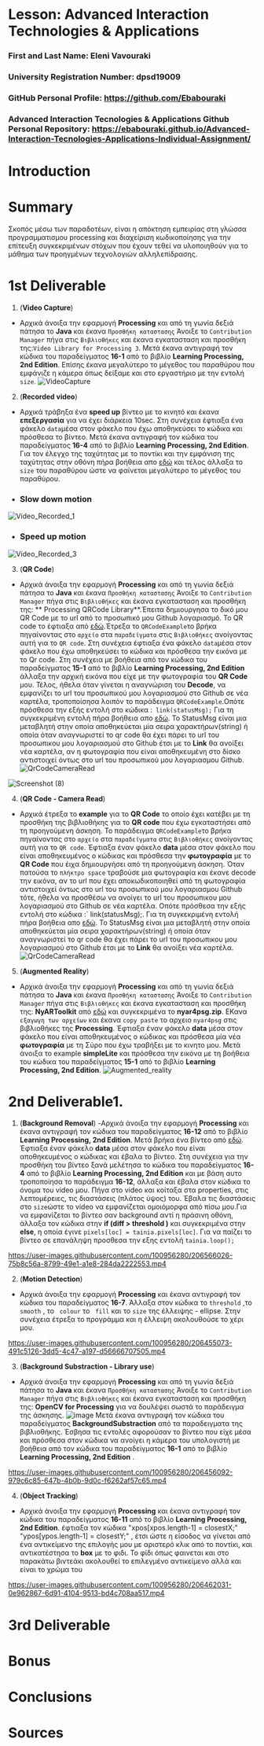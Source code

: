 # Lesson: Advanced Interaction Technologies & Applications

### First and Last Name: Eleni Vavouraki
### University Registration Number: dpsd19009
### GitHub Personal Profile: https://github.com/Ebabouraki 
### Advanced Interaction Tecnologies & Applications Github Personal Repository: https://ebabouraki.github.io/Advanced-Interaction-Tecnologies-Applications-Individual-Assignment/ 

# Introduction


# Summary
Σκοπός μέσω των παραδοτέων, είναι η απόκτηση εμπειρίας στη γλώσσα προγραμματισμου processing και διαχείριση κωδικοποίησης για την επίτευξη συγκεκριμένων στόχων που έχουν τεθεί να υλοποιηθούν για το μάθημα των προηγμένων τεχνολογιών αλληλεπίδρασης.

# 1st Deliverable

1. (**Video Capture**)
- Αρχικά άνοιξα την εφαρμογή **Processing** και από τη γωνία δεξιά πάτησα το **Java** και έκανα `Προσθήκη καταστασης` Άνοιξε το `Contribution Manager` πήγα στις `Βιβλιοθήκες` και έκανα εγκατασταση και προσθήκη της:`Video Library for Processing 3`. Μετά έκανα αντιγραφή τον κώδικα του παραδείγματος **16-1** από το βιβλίο **Learning Processing, 2nd Edition**. Επίσης έκανα μεγαλύτερο το μέγεθος του παραθύρου που εμφάνιζε η κάμερα όπως δείξαμε και στο εργαστήριο με την εντολή `size`. 
![VideoCapture](https://user-images.githubusercontent.com/100956280/198410907-de0b8f3c-207f-4637-aba8-c2c14d5cb26a.png)

2. (**Recorded video**)
- Αρχικά τράβηξα ένα **speed up** βίντεο με το κινητό και έκανα **επεξεργασία** για να έχει διάρκεια 10sec. Στη συνέχεια έφτιαξα ένα φάκελο `data`μέσα στον φάκελο που έχω αποθηκεύσει το κώδικα και πρόσθεσα το βίντεο. Μετά έκανα αντιγραφή τον κώδικα του παραδείγματος **16-4** από το βιβλίο **Learning Processing, 2nd Edition**. Για τον έλεγχο της ταχύτητας με το ποντίκι και την εμφάνιση της ταχύτητας στην οθόνη πήρα βοήθεια απο [εδώ](https://forum.processing.org/one/topic/video-playback-and-mouse-x-y-cordinate-question.html)  και τέλος άλλαξα το `size` του παραθύρου ώστε να φαίνεται μεγαλύτερο το μέγεθος του παραθύρου.
- ### Slow down motion
![Video_Recorded_1](https://user-images.githubusercontent.com/100956280/198410930-9154c4d8-a93f-4311-b0ed-39d3f34892f6.png)
- ### Speed up motion
![Video_Recorded_3](https://user-images.githubusercontent.com/100956280/198410944-cc6bc2c4-fd8d-40e8-a191-444378c4c32a.png)

3. (**QR Code**)
- Αρχικά άνοιξα την εφαρμογή **Processing** και από τη γωνία δεξιά πάτησα το **Java** και έκανα `Προσθήκη καταστασης` Άνοιξε το `Contribution Manager` πήγα στις `Βιβλιοθήκες` και έκανα εγκατασταση και προσθήκη της: ** Processing QRCode Library**.Έπειτα δημιουργησα το δικό μου QR Code με το url από το προσωπικό μου Github λογαριασμό. Το QR code το έφτιαξα από [εδώ](https://www.qrcode-monkey.com/).Έτρεξα το `QRCodeExample`το βρήκα πηγαίνοντας στο `αρχείο` στα `παραδείγματα` στις `Βιβλιοθήκες` ανοίγοντας αυτή για το `QR code`.
Στη συνέχεια έφτιαξα ένα φάκελο `data`μέσα στον φάκελο που έχω αποθηκεύσει το κώδικα και πρόσθεσα την εικόνα με το Qr code. Στη συνέχεια με βοήθεια από τον κώδικα του παραδείγματος **15-1** από το βιβλίο **Learning Processing, 2nd Edition**  άλλαξα την αρχική εικόνα που είχε με την φωτογραφία του **QR Code** μου. 
Τέλος, ήθελα όταν γίνεται η αναγνώριση του **Decode**, να εμφανίζει το url του προσωπικού μου λογαριασμού στο Github σε νέα καρτέλα, τροποποίσησα λοιπόν το παράδειγμα `QRCodeExample`.Οπότε πρόσθεσα την εξής εντολή στο κώδικα :` link(statusMsg);` Για τη συγκεκριμένη εντολή πήρα βοήθεια απο [εδώ](https://processing.org/examples/embeddedlinks.html). Το StatusMsg είναι μια μεταβλητή στην οποία αποθηκεύεται μία σειρα χαρακτήρων(string) ή οποία όταν αναγνωριστεί το qr code θα έχει πάρει το url του προσωπικου μου λογαριασμού στο Github έτσι με το **Link** θα ανοίξει νέα καρτέλα, αν η φωτογραφία που είναι αποθηκευμένη στο δίσκο αντιστοιχεί όντως στο url του προσωπικού μου λογαριασμου Github.
![QrCodeCameraRead](https://user-images.githubusercontent.com/100956280/198411037-7df52f73-6202-4fa1-89a9-2b4220316dcd.png)

![Screenshot (8)](https://user-images.githubusercontent.com/100956280/199737848-bef92455-0f3b-4cba-adf8-b0fed749c533.png)




4. (**QR Code - Camera Read**)
- Αρχικά έτρεξα το **example** για το **QR Code** το οποίο έχει κατέβει με τη προσθήκη της βιβλιοθήκης για το **QR code** που έχω εγκαταστήσει από τη προηγούμενη άσκηση. Το παράδειγμα `QRCodeExample`το βρήκα πηγαίνοντας στο `αρχείο` στα `παραδείγματα` στις `Βιβλιοθήκες` ανοίγοντας αυτή για το `QR code`. Έφτιαξα έναν φάκελο **data** μέσα στον φάκελο που είναι αποθηκευμένος ο κώδικας και πρόσθεσα την **φωτογραφία** με το **QR Code** που έιχα δημιουργήσει από τη προηγούμενη άσκηση. Όταν πατούσα το `πλήκτρο space` τραβούσε μια φωτογραφία και έκανε decode την εικόνα, αν το url που έχει αποκωδικοποιηθεί από τη φωτογραφία αντιστοιχεί όντως στο url του προσωπικού μου λογαριασμου Github τότε, ήθελα να προσθέσω να ανοίγει το url του προσωπικου μου λογαριασμού στο Github σε νέα καρτέλα. Οπότε πρόσθεσα την εξής εντολή στο κώδικα :` link(statusMsg);. Για τη συγκεκριμένη εντολή πήρα βοήθεια απο [εδώ](https://processing.org/examples/embeddedlinks.html). Το StatusMsg είναι μια μεταβλητή στην οποία αποθηκεύεται μία σειρα χαρακτήρων(string) ή οποία όταν αναγνωριστεί το qr code θα έχει πάρει το url του προσωπικου μου λογαριασμού στο Github έτσι με το **Link** θα ανοίξει νέα καρτέλα.
![QrCodeCameraRead](https://user-images.githubusercontent.com/100956280/198411037-7df52f73-6202-4fa1-89a9-2b4220316dcd.png)


5. (**Augmented Reality**)
- Αρχικά άνοιξα την εφαρμογή **Processing** και από τη γωνία δεξιά πάτησα το **Java** και έκανα `Προσθήκη καταστασης` Άνοιξε το `Contribution Manager` πήγα στις `Βιβλιοθήκες` και έκανα εγκατασταση και προσθήκη της: **NyARToolkit** από [εδώ](https://github.com/nyatla/NyARToolkit-for-Processing/releases) και συγκεκριμένα το **nyar4psg.zip**. ΕΚανα `εξαγωγη των αρχείων` και έκανα `copy paste` το αρχειο `nyar4psg` στις βιβλιοθήκες της **Processing**.  Έφτιαξα έναν φάκελο **data** μέσα στον φάκελο που είναι αποθηκευμένος ο κώδικας και πρόσθεσα μία νέα  **φωτογραφία** με τη Σύρο που έχω τραβήξει με το κινητο μου. Μετά άνοιξα το example **simpleLite** και πρόσθεσα την εικόνα με τη βοήθεια του κώδικα του παραδείγματος **15-1** από το βιβλίο **Learning Processing, 2nd Edition**.
![Augmented_reality](https://user-images.githubusercontent.com/100956280/198411054-156eb99f-ff10-43c4-9b26-ff9ee09b7ab8.png)




# 2nd Deliverable1.


1. (**Background Removal**)
   -Αρχικά άνοιξα την εφαρμογή **Processing** και έκανα αντιγραφή τον κώδικα του παραδείγματος **16-12** από το βιβλίο **Learning Processing, 2nd Edition**. Μετά βρήκα ένα βίντεο  από [εδώ](https://www.pexels.com/video/slow-motion-of-waterfalls-in-forest-12009024/). Έφτιαξα έναν φάκελο **data** μέσα στον φάκελο που είναι αποθηκευμένος ο κώδικας και έβαλα το βίντεο. Στη συνέχεια για την προσθήκη του βίντεο ξανά μελέτησα το κώδικα του παραδείγματος **16-4** από το βιβλίο **Learning Processing, 2nd Edition** και με βάση αυτο τροποποίησα το παράδειγμα  **16-12**, άλλαξα και έβαλα στον κώδικα το όνομα του video μου. Πήγα στο video και κοίταξα στα properties, στις λεπτομέρειες, τις διαστάσεις (πλάτος ύψος) του. Έβαλα τις διαστάσεις στο ` size `ώστε το video να εμφανίζεται ομοιόμορφα από πίσω μου.Για να εμφανίζεται το βίντεο σαν background αντί η πράσινη οθόνη, άλλαξα τον κώδικα στην **if (diff > threshold )** και συγκεκριμένα στην **else**, η οποία έγινε  `pixels[loc] = tainia.pixels[loc]`. Για να παίζει το βίντεο σε επανάληψη προσθεσα την εξης εντολή  `tainia.loop();`  
  




https://user-images.githubusercontent.com/100956280/206566026-75b8c56a-8799-49e1-a1e8-284da2222553.mp4





2. (**Motion Detection**)

- Αρχικά άνοιξα την εφαρμογή **Processing** και έκανα αντιγραφή τον κώδικα του παραδείγματος **16-7**. Άλλαξα στον κώδικα το `threshold` ,το ` smooth`   , το ` colour` το ` fill`  και το `size`   της έλλειψης - ellipse. Στην συνέχεια έτρεξα το προγράμμα και η έλλειψη ακολουθούσε το χέρι μου.


https://user-images.githubusercontent.com/100956280/206455073-491c5126-3dd5-4c47-a197-d56666707505.mp4




3. (**Background Substraction - Library use**)

- Αρχικά άνοιξα την εφαρμογή **Processing** και από τη γωνία δεξιά πάτησα το **Java** και έκανα `Προσθήκη καταστασης` Άνοιξε το `Contribution Manager` πήγα στις `Βιβλιοθήκες` και έκανα εγκατασταση και προσθήκη της: **OpenCV for Processing** για να δουλέψει σωστά το παράδειγμα της άσκησης. ![image](https://user-images.githubusercontent.com/100446886/205073376-2792fd5d-3c42-4aba-a619-e61de81ca008.png) Μετά έκανα αντιγραφή τον κώδικα του παραδείγματος **BackgroundSubstraction** από τα παραδειγματα της βιβλιοθήκης. Έσβησα τις εντολές αφορούσαν το βίντεο που είχε μέσα και πρόσθεσα στον κώδικα να ανοίγει η κάμερα του υπολογιστή με βοήθεια από τον κώδικα του παραδείγματος **16-1** από το βιβλίο **Learning Processing, 2nd Edition** .


https://user-images.githubusercontent.com/100956280/206456092-979c6c85-647b-4b0b-9d0c-f6262af57c65.mp4


4. (**Object Tracking**)
- Αρχικά άνοιξα την εφαρμογή **Processing** και έκανα αντιγραφή τον κώδικα του παραδείγματος **16-11** από το βιβλίο **Learning Processing, 2nd Edition**. έφτιαξα τον κώδικα "xpos[xpos.length-1] = closestX;" "ypos[ypos.length-1] = closestY;" , έτσι ώστε η είσοδος να γίνεται από ένα αντικείμενο της επιλογής μου με αριστερό κλικ από το ποντίκι, και αντικατέστησα το **box** με το φιδι. Το φίδι όπως φαινεται και στο παρακάτω βιντεάκι ακολουθεί το επιλεγμένο αντικείμενο  αλλά και είναι το χρώμα του 


https://user-images.githubusercontent.com/100956280/206462031-0e962867-6d91-4104-9513-bd4c708aa517.mp4





# 3rd Deliverable 


# Bonus 


# Conclusions


# Sources

